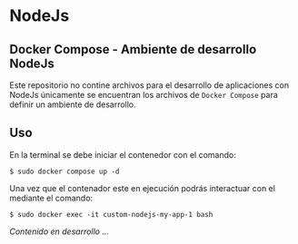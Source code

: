 # NodeJs

## Docker Compose - Ambiente de desarrollo NodeJs

Este repositorio no contine archivos para el desarrollo de aplicaciones con NodeJs únicamente se encuentran los archivos de `Docker Compose` para definir un ambiente de desarrollo.

## Uso

En la terminal se debe iniciar el contenedor con el comando:

```
$ sudo docker compose up -d
```

Una vez que el contenador este en ejecución podrás interactuar con el mediante el comando:

```
$ sudo docker exec -it custom-nodejs-my-app-1 bash
```

_Contenido en desarrollo ..._

